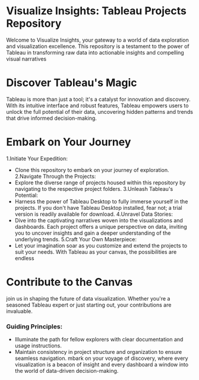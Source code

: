 # Visualize Insights: Tableau Projects Repository
Welcome to Visualize Insights, your gateway to a world of data exploration and visualization excellence. This repository is a testament to the power of Tableau in transforming raw data into actionable insights and compelling visual narratives
# Discover Tableau's Magic
Tableau is more than just a tool; it's a catalyst for innovation and discovery. With its intuitive interface and robust features, Tableau empowers users to unlock the full potential of their data, uncovering hidden patterns and trends that drive informed decision-making.
# Embark on Your Journey
 1.Initiate Your Expedition:
* Clone this repository to embark on your journey of exploration.
 2.Navigate Through the Projects:
* Explore the diverse range of projects housed within this repository by navigating to the respective project folders.
 3.Unleash Tableau's Potential:
* Harness the power of Tableau Desktop to fully immerse yourself in the projects. If you don't have Tableau Desktop installed, fear not; a trial version is readily available for download.
 4.Unravel Data Stories:
* Dive into the captivating narratives woven into the visualizations and dashboards. Each project offers a unique perspective on data, inviting you to uncover insights and gain a deeper understanding of the underlying trends.
 5.Craft Your Own Masterpiece:
* Let your imagination soar as you customize and extend the projects to suit your needs. With Tableau as your canvas, the possibilities are endless
# Contribute to the Canvas
join us in shaping the future of data visualization. Whether you're a seasoned Tableau expert or just starting out, your contributions are invaluable.
### Guiding Principles:
* Illuminate the path for fellow explorers with clear documentation and usage instructions.
* Maintain consistency in project structure and organization to ensure seamless navigation.
mbark on your voyage of discovery, where every visualization is a beacon of insight and every dashboard a window into the world of data-driven decision-making.
